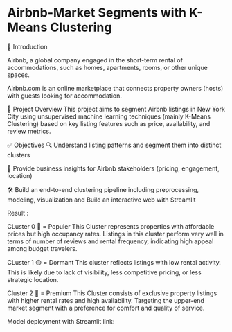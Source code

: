 # Airbnb-Market Segments with K-Means Clustering

🧾 Introduction

Airbnb, a global company engaged in the short-term rental of accommodations, such as homes, apartments, rooms, or other unique spaces.

Airbnb.com is an online marketplace that connects property owners (hosts) with guests looking for accommodation.

📌 Project Overview
This project aims to segment Airbnb listings in New York City using unsupervised machine learning techniques (mainly K-Means Clustering) based on key listing features such as price, availability, and review metrics.

✅ Objectives
🔍 Understand listing patterns and segment them into distinct clusters

🧠 Provide business insights for Airbnb stakeholders (pricing, engagement, location)

🛠️ Build an end-to-end clustering pipeline including preprocessing, modeling, visualization and Build an interactive web with Streamlit


Result : 

CLuster 0 🔴 = Populer
This Cluster represents properties with affordable prices but high occupancy rates. Listings in this cluster perform very well in terms of number of reviews and rental frequency, indicating high appeal among budget travelers.

CLuster 1 🟡 = Dormant
This cluster reflects listings with low rental activity. This is likely due to lack of visibility, less competitive pricing, or less strategic location.

Cluster 2 🔵 = Premium
This Cluster consists of exclusive property listings with higher rental rates and high availability. Targeting the upper-end market segment with a preference for comfort and quality of service.

Model deployment with Streamlit link: 